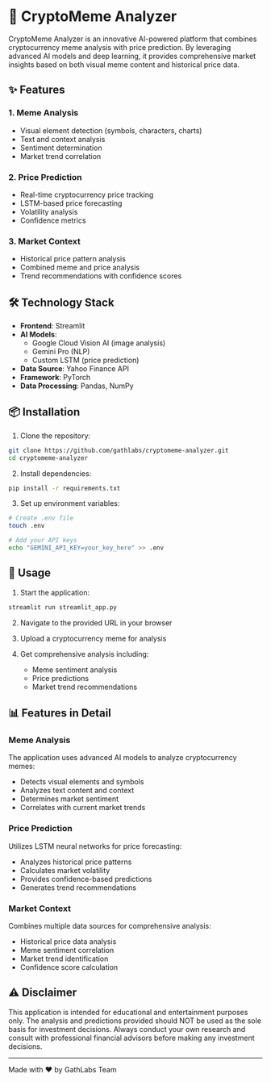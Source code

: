 # 🚀 CryptoMeme Analyzer

CryptoMeme Analyzer is an innovative AI-powered platform that combines cryptocurrency meme analysis with price prediction. By leveraging advanced AI models and deep learning, it provides comprehensive market insights based on both visual meme content and historical price data.

## ✨ Features

### 1. Meme Analysis

- Visual element detection (symbols, characters, charts)
- Text and context analysis
- Sentiment determination
- Market trend correlation

### 2. Price Prediction

- Real-time cryptocurrency price tracking
- LSTM-based price forecasting
- Volatility analysis
- Confidence metrics

### 3. Market Context

- Historical price pattern analysis
- Combined meme and price analysis
- Trend recommendations with confidence scores

## 🛠️ Technology Stack

- **Frontend**: Streamlit
- **AI Models**:
  - Google Cloud Vision AI (image analysis)
  - Gemini Pro (NLP)
  - Custom LSTM (price prediction)
- **Data Source**: Yahoo Finance API
- **Framework**: PyTorch
- **Data Processing**: Pandas, NumPy

## 📦 Installation

1. Clone the repository:

```bash
git clone https://github.com/gathlabs/cryptomeme-analyzer.git
cd cryptomeme-analyzer
```

2. Install dependencies:

```bash
pip install -r requirements.txt
```

3. Set up environment variables:

```bash
# Create .env file
touch .env

# Add your API keys
echo "GEMINI_API_KEY=your_key_here" >> .env
```

## 🚀 Usage

1. Start the application:

```bash
streamlit run streamlit_app.py
```

2. Navigate to the provided URL in your browser

3. Upload a cryptocurrency meme for analysis

4. Get comprehensive analysis including:
   - Meme sentiment analysis
   - Price predictions
   - Market trend recommendations

## 📊 Features in Detail

### Meme Analysis

The application uses advanced AI models to analyze cryptocurrency memes:

- Detects visual elements and symbols
- Analyzes text content and context
- Determines market sentiment
- Correlates with current market trends

### Price Prediction

Utilizes LSTM neural networks for price forecasting:

- Analyzes historical price patterns
- Calculates market volatility
- Provides confidence-based predictions
- Generates trend recommendations

### Market Context

Combines multiple data sources for comprehensive analysis:

- Historical price data analysis
- Meme sentiment correlation
- Market trend identification
- Confidence score calculation

## ⚠️ Disclaimer

This application is intended for educational and entertainment purposes only. The analysis and predictions provided should NOT be used as the sole basis for investment decisions. Always conduct your own research and consult with professional financial advisors before making any investment decisions.

---

Made with ❤️ by GathLabs Team
